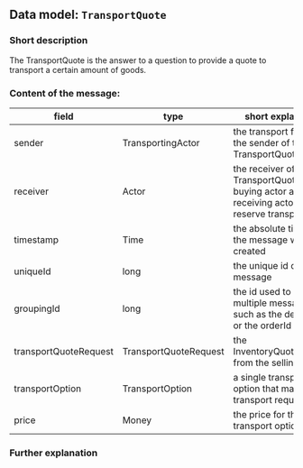 ## Data model: `TransportQuote`

### Short description

The TransportQuote is the answer to a question to provide a quote to transport a certain amount of goods.


### Content of the message:


| field | type | short explanation |
| ----- | ---- | ----------------- |
| sender | TransportingActor | the transport firm as the sender of the TransportQuote |
| receiver | Actor | the receiver of the TransportQuote; both a buying actor and a receiving actor can reserve transport |
| timestamp | Time | the absolute time when the message was created |
| uniqueId | long | the unique id of the message |
| groupingId | long | the id used to group multiple messages, such as the demandId or the orderId |
| transportQuoteRequest | TransportQuoteRequest | the InventoryQuoteRequest from the selling role |
| transportOption | TransportOption | a single transport option that matches the transport request best |
| price | Money | the price for this transport option |

### Further explanation

